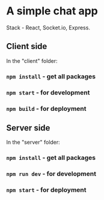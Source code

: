# A simple chat app

Stack - React, Socket.io, Express.

## Client side

In the "client" folder:

### `npm install` - get all packages
### `npm start` - for development
### `npm build` - for deployment

## Server side

In the "server" folder:

### `npm install` - get all packages
### `npm run dev` - for development
### `npm start` - for deployment
